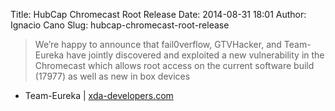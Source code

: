 Title: HubCap Chromecast Root Release
Date: 2014-08-31 18:01
Author: Ignacio Cano
Slug: hubcap-chromecast-root-release

> We’re happy to announce that fail0verflow, GTVHacker, and Team-Eureka
> have jointly discovered and exploited a new vulnerability in the
> Chromecast which allows root access on the current software build
> (17977) as well as new in box devices

- Team-Eureka | [xda-developers.com][]

  [xda-developers.com]: http://forum.xda-developers.com/hardware-hacking/chromecast/root-hubcap-chromecast-root-release-t2855893
    "HubCap Chromecast Root Release"
